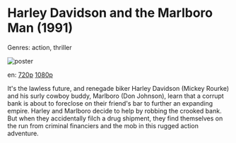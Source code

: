 # Harley Davidson and the Marlboro Man (1991)

Genres: action, thriller

![poster](http://image.tmdb.org/t/p/w500/u2wmXRegggH2o2AtRm0HXKtJqHY.jpg)

en:
  [720p](magnet:?xt=urn:btih:22c6898f5bf0b1456a6c4d1588c97458a775ee01&dn=Harley+Davidson+and+the+Marlboro+Man+%281991%29+720p+BrRip+x264+-+YIFY&tr=udp%3A%2F%2Ftracker.openbittorrent.com%3A80%2Fannounce&tr=udp%3A%2F%2Fglotorrents.pw%3A6969%2Fannounce&tr=udp%3A%2F%2Ftracker.openbittorrent.com%3A80%2Fannounce&tr=udp%3A%2F%2Ftracker.opentrackr.org%3A1337%2Fannounce&tr=udp%3A%2F%2Fzer0day.to%3A1337%2Fannounce&tr=udp%3A%2F%2Ftracker.coppersurfer.tk%3A6969%2Fannounce)
  [1080p](magnet:?xt=urn:btih:7d8e06d3ac33237c1ffc9215db04905958f2691a&dn=Harley+Davidson+and+the+Marlboro+Man+%281991%29+1080p+BrRip+x264+-+YIFY&tr=udp%3A%2F%2Ftracker.openbittorrent.com%3A80%2Fannounce&tr=udp%3A%2F%2Fglotorrents.pw%3A6969%2Fannounce&tr=udp%3A%2F%2Ftracker.openbittorrent.com%3A80%2Fannounce&tr=udp%3A%2F%2Ftracker.opentrackr.org%3A1337%2Fannounce&tr=udp%3A%2F%2Fzer0day.to%3A1337%2Fannounce&tr=udp%3A%2F%2Ftracker.coppersurfer.tk%3A6969%2Fannounce)
  


It's the lawless future, and renegade biker Harley Davidson (Mickey Rourke) and his surly cowboy buddy, Marlboro (Don Johnson), learn that a corrupt bank is about to foreclose on their friend's bar to further an expanding empire. Harley and Marlboro decide to help by robbing the crooked bank. But when they accidentally filch a drug shipment, they find themselves on the run from criminal financiers and the mob in this rugged action adventure.